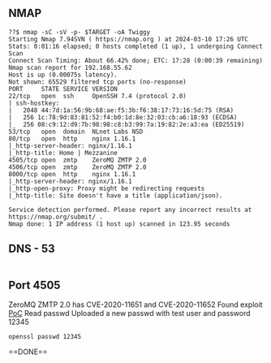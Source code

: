 ## NMAP

```nmap-tcp
??$ nmap -sC -sV -p- $TARGET -oA Twiggy         
Starting Nmap 7.94SVN ( https://nmap.org ) at 2024-03-10 17:26 UTC
Stats: 0:01:16 elapsed; 0 hosts completed (1 up), 1 undergoing Connect Scan
Connect Scan Timing: About 66.42% done; ETC: 17:28 (0:00:39 remaining)
Nmap scan report for 192.168.55.62
Host is up (0.00075s latency).
Not shown: 65529 filtered tcp ports (no-response)
PORT     STATE SERVICE VERSION
22/tcp   open  ssh     OpenSSH 7.4 (protocol 2.0)
| ssh-hostkey: 
|   2048 44:7d:1a:56:9b:68:ae:f5:3b:f6:38:17:73:16:5d:75 (RSA)
|   256 1c:78:9d:83:81:52:f4:b0:1d:8e:32:03:cb:a6:18:93 (ECDSA)
|_  256 08:c9:12:d9:7b:98:98:c8:b3:99:7a:19:82:2e:a3:ea (ED25519)
53/tcp   open  domain  NLnet Labs NSD
80/tcp   open  http    nginx 1.16.1
|_http-server-header: nginx/1.16.1
|_http-title: Home | Mezzanine
4505/tcp open  zmtp    ZeroMQ ZMTP 2.0
4506/tcp open  zmtp    ZeroMQ ZMTP 2.0
8000/tcp open  http    nginx 1.16.1
|_http-server-header: nginx/1.16.1
|_http-open-proxy: Proxy might be redirecting requests
|_http-title: Site doesn't have a title (application/json).

Service detection performed. Please report any incorrect results at https://nmap.org/submit/ .
Nmap done: 1 IP address (1 host up) scanned in 123.95 seconds

```

## DNS - 53

```dig

```

## Port 4505

ZeroMQ ZMTP 2.0 has CVE-2020-11651 and CVE-2020-11652
Found exploit [PoC](https://github.com/jasperla/CVE-2020-11651-poc)
Read passwd
Uploaded a new passwd with test user and password 12345

```openssl-passwd
openssl passwd 12345
```

==DONE==

